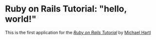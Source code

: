 # Ruby on Rails Tutorial: "hello, world!"
This is the first application for the
[*Ruby on Rails Tutorial*](http://www.railstutorial.org/)
by [Michael Hartl](http://michalehartl.com)

